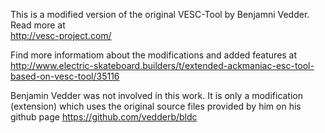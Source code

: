 This is a modified version of the original VESC-Tool by Benjamni Vedder. Read more at  
http://vesc-project.com/

Find more informatiom about the modifications and added features at
http://www.electric-skateboard.builders/t/extended-ackmaniac-esc-tool-based-on-vesc-tool/35116

Benjamin Vedder was not involved in this work. 
It is only a modification (extension) which uses the original source files provided by him on his github page
https://github.com/vedderb/bldc
